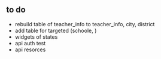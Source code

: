## to do

* rebuild table of teacher_info to teacher_info, city, district
* add table for targeted (schoole, )
* widgets of states
* api auth test
* api resorces
